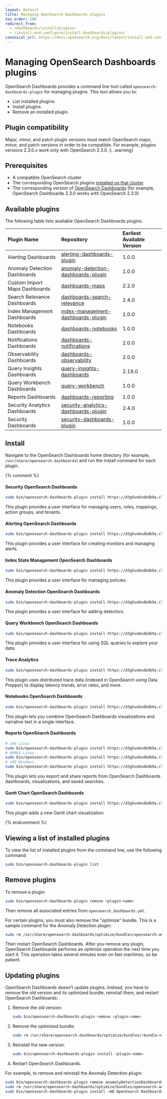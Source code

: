 ```yaml
---
layout: default
title: Managing OpenSearch Dashboards plugins
nav_order: 100
redirect_from: 
  - /dashboards/install/plugins/
  - /install-and-configure/install-dashboards/plugins/
canonical_url: https://docs.opensearch.org/docs/latest/install-and-configure/install-dashboards/plugins/
---
```


# Managing OpenSearch Dashboards plugins

OpenSearch Dashboards provides a command line tool called `opensearch-dashboards-plugin` for managing plugins. This tool allows you to:

- List installed plugins.
- Install plugins.
- Remove an installed plugin.

## Plugin compatibility

Major, minor, and patch plugin versions must match OpenSearch major, minor, and patch versions in order to be compatible. For example, plugins versions 2.3.0.x work only with OpenSearch 2.3.0.
{: .warning}

## Prerequisites

- A compatible OpenSearch cluster
- The corresponding OpenSearch plugins [installed on that cluster]({{site.url}}{{site.baseurl}}/opensearch/install/plugins/)
- The corresponding version of [OpenSearch Dashboards]({{site.url}}{{site.baseurl}}/) (for example, OpenSearch Dashboards 2.3.0 works with OpenSearch 2.3.0)

## Available plugins

The following table lists available OpenSearch Dashboards plugins.

| Plugin Name | Repository | Earliest Available Version |
| :--- | :--- | :--- |
| Alerting Dashboards | [alerting-dashboards-plugin](https://github.com/opensearch-project/alerting-dashboards-plugin) | 1.0.0 |
| Anomaly Detection Dashboards | [anomaly-detection-dashboards-plugin](https://github.com/opensearch-project/anomaly-detection-dashboards-plugin) | 1.0.0 |
| Custom Import Maps Dashboards | [dashboards-maps](https://github.com/opensearch-project/dashboards-maps) | 2.2.0 |
| Search Relevance Dashboards | [dashboards-search-relevance](https://github.com/opensearch-project/dashboards-search-relevance) | 2.4.0 |
| Index Management Dashboards | [index-management-dashboards-plugin](https://github.com/opensearch-project/index-management-dashboards-plugin) | 1.0.0 |
| Notebooks Dashboards | [dashboards-notebooks](https://github.com/opensearch-project/dashboards-notebooks) | 1.0.0 |
| Notifications Dashboards | [dashboards-notifications](https://github.com/opensearch-project/dashboards-notifications) | 2.0.0 |
| Observability Dashboards | [dashboards-observability](https://github.com/opensearch-project/dashboards-observability) | 2.0.0 |
| Query Insights Dashboards | [query-insights-dashboards](https://github.com/opensearch-project/query-insights-dashboards) | 2.19.0 |
| Query Workbench Dashboards | [query-workbench](https://github.com/opensearch-project/dashboards-query-workbench) | 1.0.0 |
| Reports Dashboards | [dashboards-reporting](https://github.com/opensearch-project/dashboards-reporting) | 1.0.0 |
| Security Analytics Dashboards | [security-analytics-dashboards-plugin](https://github.com/opensearch-project/security-analytics-dashboards-plugin)| 2.4.0 |
| Security Dashboards | [security-dashboards-plugin](https://github.com/opensearch-project/security-dashboards-plugin) | 1.0.0 |

## Install

Navigate to the OpenSearch Dashboards home directory (for example, `/usr/share/opensearch-dashboards`) and run the install command for each plugin.

{% comment %}

#### Security OpenSearch Dashboards

```bash
sudo bin/opensearch-dashboards-plugin install https://d3g5vo6xdbdb9a.cloudfront.net/downloads/opensearch-dashboards-plugins/opensearch-security/opensearchSecurityOpenSearch Dashboards-{{site.opensearch_major_minor_version}}.0.1.zip
```

This plugin provides a user interface for managing users, roles, mappings, action groups, and tenants.

#### Alerting OpenSearch Dashboards

```bash
sudo bin/opensearch-dashboards-plugin install https://d3g5vo6xdbdb9a.cloudfront.net/downloads/opensearch-dashboards-plugins/opensearch-alerting/opensearchAlertingOpenSearch Dashboards-{{site.opensearch_major_minor_version}}.0.0.zip
```

This plugin provides a user interface for creating monitors and managing alerts.

#### Index State Management OpenSearch Dashboards

```bash
sudo bin/opensearch-dashboards-plugin install https://d3g5vo6xdbdb9a.cloudfront.net/downloads/opensearch-dashboards-plugins/opensearch-index-management/opensearchIndexManagementOpenSearch Dashboards-{{site.opensearch_major_minor_version}}.0.1.zip
```

This plugin provides a user interface for managing policies.

#### Anomaly Detection OpenSearch Dashboards

```bash
sudo bin/opensearch-dashboards-plugin install https://d3g5vo6xdbdb9a.cloudfront.net/downloads/opensearch-dashboards-plugins/opensearch-anomaly-detection/opensearchAnomalyDetectionOpenSearch Dashboards-{{site.opensearch_major_minor_version}}.0.0.zip
```

This plugin provides a user interface for adding detectors.

#### Query Workbench OpenSearch Dashboards

```bash
sudo bin/opensearch-dashboards-plugin install https://d3g5vo6xdbdb9a.cloudfront.net/downloads/opensearch-dashboards-plugins/opensearch-query-workbench/opensearchQueryWorkbenchOpenSearch Dashboards-{{site.opensearch_major_minor_version}}.0.0.zip
```

This plugin provides a user interface for using SQL queries to explore your data.

#### Trace Analytics

```bash
sudo bin/opensearch-dashboards-plugin install https://d3g5vo6xdbdb9a.cloudfront.net/downloads/opensearch-dashboards-plugins/opensearch-trace-analytics/opensearchTraceAnalyticsOpenSearch Dashboards-{{site.opensearch_major_minor_version}}.2.0.zip
```

This plugin uses distributed trace data (indexed in OpenSearch using Data Prepper) to display latency trends, error rates, and more.

#### Notebooks OpenSearch Dashboards

```bash
sudo bin/opensearch-dashboards-plugin install https://d3g5vo6xdbdb9a.cloudfront.net/downloads/opensearch-dashboards-plugins/opensearch-notebooks/opensearchNotebooksOpenSearch Dashboards-{{site.opensearch_major_minor_version}}.2.0.zip
```

This plugin lets you combine OpenSearch Dashboards visualizations and narrative text in a single interface.

#### Reports OpenSearch Dashboards

```bash
# x86 Linux
sudo bin/opensearch-dashboards-plugin install https://d3g5vo6xdbdb9a.cloudfront.net/downloads/opensearch-dashboards-plugins/opensearch-reports/linux/x64/opensearchReportsOpenSearch Dashboards-{{site.opensearch_major_minor_version}}.2.0-linux-x64.zip
# ARM64 Linux
sudo bin/opensearch-dashboards-plugin install https://d3g5vo6xdbdb9a.cloudfront.net/downloads/opensearch-dashboards-plugins/opensearch-reports/linux/arm64/opensearchReportsOpenSearch Dashboards-{{site.opensearch_major_minor_version}}.2.0-linux-arm64.zip
# x86 Windows
sudo bin/opensearch-dashboards-plugin install https://d3g5vo6xdbdb9a.cloudfront.net/downloads/opensearch-dashboards-plugins/opensearch-reports/windows/x64/opensearchReportsOpenSearch Dashboards-{{site.opensearch_major_minor_version}}.2.0-windows-x64.zip
```

This plugin lets you export and share reports from OpenSearch Dashboards dashboards, visualizations, and saved searches.

#### Gantt Chart OpenSearch Dashboards

```bash
sudo bin/opensearch-dashboards-plugin install https://d3g5vo6xdbdb9a.cloudfront.net/downloads/opensearch-dashboards-plugins/opensearch-gantt-chart/opensearchGanttChartOpenSearch Dashboards-{{site.opensearch_major_minor_version}}.0.0.zip
```

This plugin adds a new Gantt chart visualization.

{% endcomment %}

## Viewing a list of installed plugins

To view the list of installed plugins from the command line, use the following command:

```bash
sudo bin/opensearch-dashboards-plugin list
```

## Remove plugins

To remove a plugin:

```bash
sudo bin/opensearch-dashboards-plugin remove <plugin-name>
```

Then remove all associated entries from `opensearch_dashboards.yml`.

For certain plugins, you must also remove the "optimize" bundle. This is a sample command for the Anomaly Detection plugin:

```bash
sudo rm /usr/share/opensearch-dashboards/optimize/bundles/opensearch-anomaly-detection-opensearch-dashboards.*
```

Then restart OpenSearch Dashboards. After you remove any plugin, OpenSearch Dashboards performs an optimize operation the next time you start it. This operation takes several minutes even on fast machines, so be patient.

## Updating plugins

OpenSearch Dashboards doesn’t update plugins. Instead, you have to remove the old version and its optimized bundle, reinstall them, and restart OpenSearch Dashboards:

1. Remove the old version:

   ```bash
   sudo bin/opensearch-dashboards-plugin remove <plugin-name>
   ```

1. Remove the optimized bundle:

   ```bash
   sudo rm /usr/share/opensearch-dashboards/optimize/bundles/<bundle-name>
   ```

1. Reinstall the new version:

   ```bash
   sudo bin/opensearch-dashboards-plugin install <plugin-name>
   ```

1. Restart OpenSearch Dashboards.

For example, to remove and reinstall the Anomaly Detection plugin:

```bash
sudo bin/opensearch-dashboards-plugin remove anomalyDetectionDashboards
sudo rm /usr/share/opensearch-dashboards/optimize/bundles/opensearch-anomaly-detection-opensearch-dashboards.*
sudo bin/opensearch-dashboards-plugin install <AD OpenSearch Dashboards plugin artifact URL>
```
